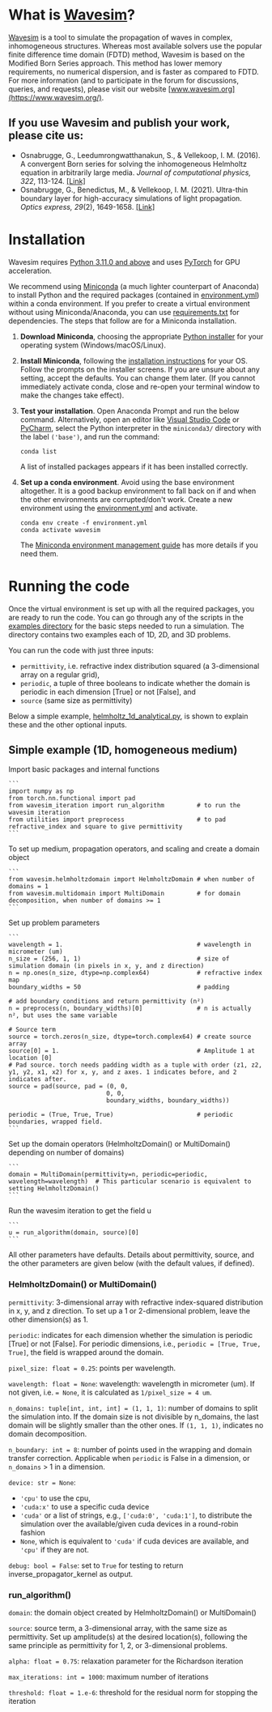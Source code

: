 # What is [Wavesim](https://www.wavesim.org/)?
[Wavesim](https://www.wavesim.org/) is a tool to simulate the propagation of waves in complex, inhomogeneous structures. Whereas most available solvers use the popular finite difference time domain (FDTD) method, Wavesim is based on the Modified Born Series approach. This method has lower memory requirements, no numerical dispersion, and is faster as compared to FDTD. For more information (and to participate in the forum for discussions, queries, and requests), please visit our website [www.wavesim.org](https://www.wavesim.org/).

## If you use Wavesim and publish your work, please cite us:

* Osnabrugge, G., Leedumrongwatthanakun, S., & Vellekoop, I. M. (2016). A convergent Born series for solving the inhomogeneous Helmholtz equation in arbitrarily large media. _Journal of computational physics, 322_, 113-124. [[Link]](https://doi.org/10.1016/j.jcp.2016.06.034)
* Osnabrugge, G., Benedictus, M., & Vellekoop, I. M. (2021). Ultra-thin boundary layer for high-accuracy simulations of light propagation. _Optics express, 29_(2), 1649-1658. [[Link]](https://doi.org/10.1364/OE.412833)

# Installation

Wavesim requires [Python 3.11.0 and above](https://www.python.org/downloads/) and uses [PyTorch](https://pytorch.org/) for GPU acceleration.

We recommend using [Miniconda](https://docs.anaconda.com/miniconda/) (a much lighter counterpart of Anaconda) to install Python and the required packages (contained in [environment.yml](environment.yml)) within a conda environment. If you prefer to create a virtual environment without using Miniconda/Anaconda, you can use [requirements.txt](requirements.txt) for dependencies. The steps that follow are for a Miniconda installation.

1. **Download Miniconda**, choosing the appropriate [Python installer](https://docs.anaconda.com/miniconda/) for your operating system (Windows/macOS/Linux).

2. **Install Miniconda**, following the [installation instructions](https://docs.anaconda.com/miniconda/miniconda-install/) for your OS. Follow the prompts on the installer screens. If you are unsure about any setting, accept the defaults. You can change them later. (If you cannot immediately activate conda, close and re-open your terminal window to make the changes take effect).

3. **Test your installation**. Open Anaconda Prompt and run the below command. Alternatively, open an editor like [Visual Studio Code](https://code.visualstudio.com/) or [PyCharm](https://www.jetbrains.com/pycharm/), select the Python interpreter in the `miniconda3/` directory with the label `('base')`, and run the command:

    ``` 
    conda list
    ``` 

   A list of installed packages appears if it has been installed correctly.

4. **Set up a conda environment**. Avoid using the base environment altogether. It is a good backup environment to fall back on if and when the other environments are corrupted/don't work. Create a new environment using the [environment.yml](environment.yml) and activate.
    ```
    conda env create -f environment.yml
    conda activate wavesim
    ```

    The [Miniconda environment management guide](https://conda.io/projects/conda/en/latest/user-guide/tasks/manage-environments.html) has more details if you need them.

# Running the code

Once the virtual environment is set up with all the required packages, you are ready to run the code. You can go through any of the scripts in the [examples directory](examples) for the basic steps needed to run a simulation. The directory contains two examples each of 1D, 2D, and 3D problems. 

You can run the code with just three inputs:
* `permittivity`, i.e. refractive index distribution squared (a 3-dimensional array on a regular grid),
* `periodic`, a tuple of three booleans to indicate whether the domain is periodic in each dimension [True] or not [False], and
* `source` (same size as permittivity)

Below a simple example, [helmholtz_1d_analytical.py](examples/helmholtz_1d_analytical.py), is shown to explain these and the other optional inputs.

## Simple example (1D, homogeneous medium)

Import basic packages and internal functions

    ```
    import numpy as np
    from torch.nn.functional import pad
    from wavesim_iteration import run_algorithm         # to run the wavesim iteration
    from utilities import preprocess                    # to pad refractive_index and square to give permittivity
    ```

To set up medium, propagation operators, and scaling and create a domain object

    ```
    from wavesim.helmholtzdomain import HelmholtzDomain # when number of domains = 1
    from wavesim.multidomain import MultiDomain         # for domain decomposition, when number of domains >= 1
    ```
Set up problem parameters
    
    ```
    wavelength = 1.                                     # wavelength in micrometer (um)
    n_size = (256, 1, 1)                                # size of simulation domain (in pixels in x, y, and z direction)
    n = np.ones(n_size, dtype=np.complex64)             # refractive index map
    boundary_widths = 50                                # padding

    # add boundary conditions and return permittivity (n²)
    n = preprocess(n, boundary_widths)[0]               # n is actually n², but uses the same variable

    # Source term
    source = torch.zeros(n_size, dtype=torch.complex64) # create source array
    source[0] = 1.                                      # Amplitude 1 at location [0]
    # Pad source. torch needs padding width as a tuple with order (z1, z2, y1, y2, x1, x2) for x, y, and z axes. 1 indicates before, and 2 indicates after.
    source = pad(source, pad = (0, 0, 
                               0, 0, 
                               boundary_widths, boundary_widths))

    periodic = (True, True, True)                       # periodic boundaries, wrapped field.
    ```

Set up the domain operators (HelmholtzDomain() or MultiDomain() depending on number of domains)

    ```
    domain = MultiDomain(permittivity=n, periodic=periodic, wavelength=wavelength)  # This particular scenario is equivalent to setting HelmholtzDomain()
    ```

Run the wavesim iteration to get the field u

    ```
    u = run_algorithm(domain, source)[0]
    ```

All other parameters have defaults. Details about permittivity, source, and the other parameters are given below (with the default values, if defined).

### HelmholtzDomain() or MultiDomain()

`permittivity`: 3-dimensional array with refractive index-squared distribution in x, y, and z direction. To set up a 1 or 2-dimensional problem, leave the other dimension(s) as 1.

`periodic`: indicates for each dimension whether the simulation is periodic [True] or not [False]. For periodic dimensions, i.e., `periodic = [True, True, True]`, the field is wrapped around the domain.

`pixel_size: float = 0.25`: points per wavelength.

`wavelength: float = None`: wavelength: wavelength in micrometer (um). If not given, i.e. `= None`, it is calculated as `1/pixel_size = 4 um`.

`n_domains: tuple[int, int, int] = (1, 1, 1)`: number of domains to split the simulation into. If the domain size is not divisible by n_domains, the last domain will be slightly smaller than the other ones. If `(1, 1, 1)`, indicates no domain decomposition.

`n_boundary: int = 8`: number of points used in the wrapping and domain transfer correction. Applicable when `periodic` is False in a dimension, or `n_domains` > 1 in a dimension.

`device: str = None`: 
*  `'cpu'` to use the cpu, 
* `'cuda:x'` to use a specific cuda device
* `'cuda'` or a list of strings, e.g., `['cuda:0', 'cuda:1']`, to distribute the simulation over the available/given cuda devices in a round-robin fashion
* `None`, which is equivalent to `'cuda'` if cuda devices are available, and `'cpu'` if they are not.

`debug: bool = False`: set to `True` for testing to return inverse_propagator_kernel as output.

### run_algorithm()

`domain`: the domain object created by HelmholtzDomain() or MultiDomain()

`source`: source term, a 3-dimensional array, with the same size as permittivity. Set up amplitude(s) at the desired location(s), following the same principle as permittivity for 1, 2, or 3-dimensional problems.

`alpha: float = 0.75`: relaxation parameter for the Richardson iteration

`max_iterations: int = 1000`: maximum number of iterations

`threshold: float = 1.e-6`: threshold for the residual norm for stopping the iteration
